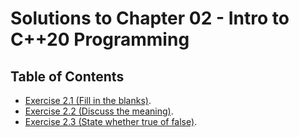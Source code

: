 # Solutions to Chapter 02 - Intro to C++20 Programming

## Table of Contents
- [Exercise 2.1 (Fill in the blanks)](02_01.md).
- [Exercise 2.2 (Discuss the meaning)](02_02.md).
- [Exercise 2.3 (State whether true of false)](02_03.md).
